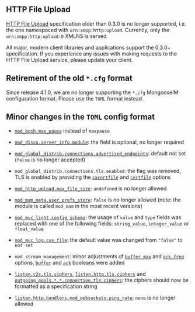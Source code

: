 ## HTTP File Upload

[HTTP File Upload](https://xmpp.org/extensions/xep-0363.html) specification older than 0.3.0 is no longer supported, i.e. the one namespaced with `urn:xmpp:http:upload`.
Currently, only the `urn:xmpp:http:upload:0` XMLNS is served.

All major, modern client libraries and applications support the 0.3.0+ specification.
If you experience any issues with making requests to the HTTP File Upload service, please update your client.

## Retirement of the old `*.cfg` format

Since release 4.1.0, we are no longer supporting the `*.cfg` MongooseIM configuration format. Please use the `TOML` format instead.

## Minor changes in the `TOML` config format

* [`mod_bosh.max_pause`](../modules/mod_bosh.md#modulesmod_boshmax_pause) instead of `maxpause`

* [`mod_disco.server_info.module`](../modules/mod_disco.md#modulesmod_discoserver_info): the field is optional, no longer required

* [`mod_global_distrib.connections.advertised_endpoints`](../modules/mod_global_distrib.md#modulesmod_global_distribconnectionsadvertised_endpoints): default not set (`false` is no longer accepted)

* `mod_global_distrib.connections.tls.enabled`: the flag was removed, TLS is enabled by providing the [`cacertfile`](../modules/mod_global_distrib.md#modulesmod_global_distribconnectionstlscacertfile) and [`certfile`](../modules/mod_global_distrib.md#modulesmod_global_distribconnectionstlscertfile) options

* [`mod_http_upload.max_file_size`](../modules/mod_http_upload.md#modulesmod_http_uploadmax_file_size): `undefined` is no longer allowed

* [`mod_mam_meta.user_prefs_store`](../modules/mod_mam.md#modulesmod_mamuser_prefs_store): `false` is no longer allowed (note: the module is called `mod_mam` in the most recent versions)

* [`mod_muc_light.config_schema`](../modules/mod_muc_light.md#modulesmod_muc_lightconfig_schema): the usage of `value` and `type` fields was replaced with one of the following fields: `string_value`, `integer_value` or `float_value`

* [`mod_muc_log.css_file`](../modules/mod_muc_log.md#modulesmod_muc_logcss_file): the default value was changed from `"false"` to `not set`

* `mod_stream_management`: minor adjustments of [`buffer_max`](../modules/mod_stream_management.md#modulesmod_stream_managementbuffer_max) and [`ack_freq`](../modules/mod_stream_management.md#modulesmod_stream_managementack_freq) options, [`buffer`](../modules/mod_stream_management.md#modulesmod_stream_managementbuffer) and [`ack`](../modules/mod_stream_management.md#modulesmod_stream_managementack) booleans were added

* [`listen.c2s.tls.ciphers`](../listeners/listen-c2s.md#listenc2stlsciphers), [`listen.http.tls.ciphers`](../listeners/listen-http.md#tls-https-options) and [`outgoing_pools.*.*.connection.tls.ciphers`](../configuration/outgoing-connections.md#outgoing_poolsconnectiontlsciphers): the ciphers should now be formatted as a specification string

* [`listen.http.handlers.mod_websockets.ping_rate`](../listeners/listen-http.md#listenhttphandlersmod_websocketsping_rate): `none` is no longer allowed
